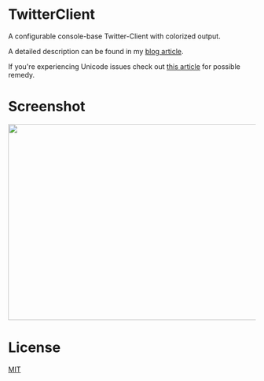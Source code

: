 # TwitterClient

A configurable console-base Twitter-Client with colorized output.

A detailed description can be found in my <a href="http://blog.brakmic.com/writing-a-console-twitter-client-in-python/" target="_blank">blog article</a>.

If you're experiencing Unicode issues check out [this article](http://chase-seibert.github.io/blog/2014/01/12/python-unicode-console-output.html) for possible remedy.

# Screenshot

<img src="http://fs5.directupload.net/images/151012/k57a5jqy.png" width="600" height="400">

# License

<a href="https://github.com/brakmic/TwitterClient/blob/master/LICENSE">MIT</a>
